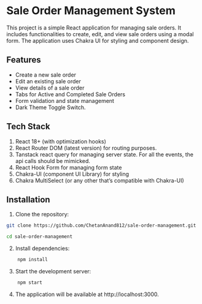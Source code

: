 # Sale Order Management System

This project is a simple React application for managing sale orders. It includes functionalities to create, edit, and view sale orders using a modal form. The application uses Chakra UI for styling and component design.

## Features

- Create a new sale order
- Edit an existing sale order
- View details of a sale order
- Tabs for Active and Completed Sale Orders
- Form validation and state management
- Dark Theme Toggle Switch.

## Tech Stack

1. React 18+ (with optimization hooks)
2. React Router DOM (latest version) for routing purposes.
3. Tanstack react query for managing server state. For all the events,
the api calls should be mimicked.
4. React Hook Form for managing form state
5. Chakra-UI (component UI Library) for styling
6. Chakra MultiSelect (or any other that’s compatible with Chakra-UI)


## Installation

1. Clone the repository:

```bash
git clone https://github.com/ChetanAnand812/sale-order-management.git

cd sale-order-management
```
2. Install dependencies:
```bash
    npm install
```
3. Start the development server:
```bash
    npm start
```
4. The application will be available at http://localhost:3000.





